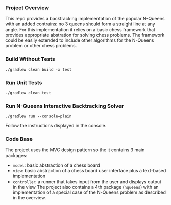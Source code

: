 ### Project Overview
This repo provides a backtracking implementation of the popular N-Queens with an added contrains: no 3 queens should form a straight line at any angle.
For this implementation it relies on a basic chess framework that provides appropriate abstration for solving chess problems.
The framework could be easily extended to include other algorithms for the N-Queens problem or other chess problems.

### Build Without Tests
```
./gradlew clean build -x test
```

### Run Unit Tests
```
./gradlew clean test
```

### Run N-Queens Interactive Backtracking Solver
```
./gradlew run --console=plain
```
Follow the instructions displayed in the console.

### Code Base
The project uses the MVC design pattern so the it contains 3 main packages:
- `model`: basic abstraction of a chess board
- `view`: basic abstraction of a chess board user interface plus a text-based implementation
- `controlle`r: a runner that takes input from the user and displays output in the view
The project also contains a 4th package (`nqueens`) with an implementation of a special case of the N-Queens problem as described in the overview.
